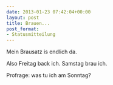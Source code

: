 ```yaml
---
date: 2013-01-23 07:42:04+00:00
layout: post
title: Brauen...
post_format:
- Statusmitteilung
---
```


Mein Brausatz is endlich da.

Also Freitag back ich.
Samstag brau ich.

Profrage: was tu ich am Sonntag?
